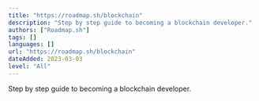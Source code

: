 ```yaml
---
title: "https://roadmap.sh/blockchain"
description: "Step by step guide to becoming a blockchain developer."
authors: ["Roadmap.sh"]
tags: []
languages: []
url: "https://roadmap.sh/blockchain"
dateAdded: 2023-03-03
level: "All"
---
```


Step by step guide to becoming a blockchain developer.